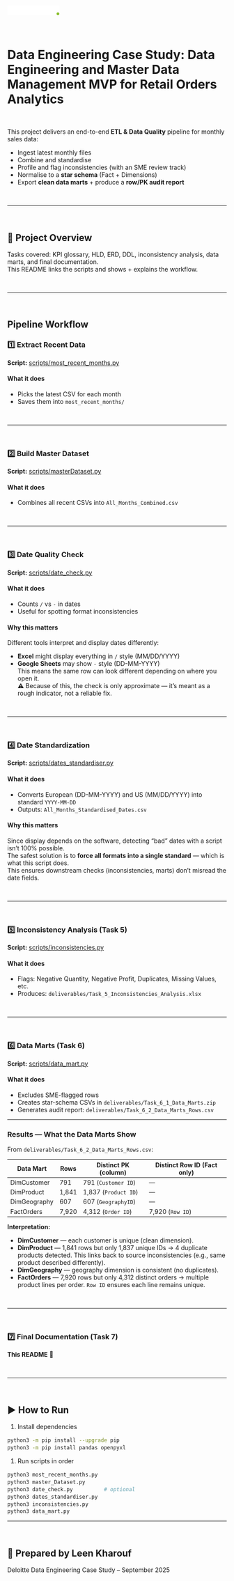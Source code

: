 <p align="left">
  <img src="deloitte_logo2.jpeg" alt="Deloitte" width="120">
</p>

<br>

# Data Engineering Case Study: Data Engineering and Master Data Management MVP for Retail Orders Analytics

<br>
<!-- Optional logo (place your file at assets/deloitte_logo.png)
     Change size by editing width="120" (e.g., 90 or 150). -->

This project delivers an end-to-end **ETL & Data Quality** pipeline for monthly sales data:
- Ingest latest monthly files
- Combine and standardise
- Profile and flag inconsistencies (with an SME review track)
- Normalise to a **star schema** (Fact + Dimensions)
- Export **clean data marts** + produce a **row/PK audit report**

<br>

---
<br>

## 📂 Project Overview
Tasks covered: KPI glossary, HLD, ERD, DDL, inconsistency analysis, data marts, and final documentation.  
This README links the scripts and shows + explains the workflow.

<br>

---
<br>

## Pipeline Workflow  

### 1️⃣ Extract Recent Data
**Script:** [scripts/most_recent_months.py](scripts/most_recent_months.py)  

#### What it does
- Picks the latest CSV for each month  
- Saves them into `most_recent_months/`  

<br>

---
<br>

### 2️⃣ Build Master Dataset
**Script:** [scripts/masterDataset.py](scripts/masterDataset.py)  

#### What it does
- Combines all recent CSVs into `All_Months_Combined.csv`  

<br>

---
<br>

### 3️⃣ Date Quality Check
**Script:** [scripts/date_check.py](scripts/date_check.py)  

#### What it does
- Counts `/` vs `-` in dates  
- Useful for spotting format inconsistencies  

#### Why this matters
Different tools interpret and display dates differently:  
- **Excel** might display everything in `/` style (MM/DD/YYYY)  
- **Google Sheets** may show `-` style (DD-MM-YYYY)  
This means the same row can look different depending on where you open it.  
⚠️ Because of this, the check is only approximate — it’s meant as a rough indicator, not a reliable fix.

<br>

---
<br>

### 4️⃣ Date Standardization
**Script:** [scripts/dates_standardiser.py](scripts/dates_standardiser.py)  

#### What it does
- Converts European (DD-MM-YYYY) and US (MM/DD/YYYY) into standard `YYYY-MM-DD`  
- Outputs: `All_Months_Standardised_Dates.csv`

#### Why this matters
Since display depends on the software, detecting “bad” dates with a script isn’t 100% possible.  
The safest solution is to **force all formats into a single standard** — which is what this script does.  
This ensures downstream checks (inconsistencies, marts) don’t misread the date fields.

<br>

---
<br>

### 5️⃣ Inconsistency Analysis (Task 5)
**Script:** [scripts/inconsistencies.py](scripts/inconsistencies.py)  

#### What it does
- Flags: Negative Quantity, Negative Profit, Duplicates, Missing Values, etc.  
- Produces: `deliverables/Task_5_Inconsistencies_Analysis.xlsx`  

<br>

---
<br>

### 6️⃣ Data Marts (Task 6)
**Script:** [scripts/data_mart.py](scripts/data_mart.py)  

#### What it does
- Excludes SME-flagged rows  
- Creates star-schema CSVs in `deliverables/Task_6_1_Data_Marts.zip`  
- Generates audit report: `deliverables/Task_6_2_Data_Marts_Rows.csv`

---

### Results — What the Data Marts Show  

From `deliverables/Task_6_2_Data_Marts_Rows.csv`:

| Data Mart      | Rows   | Distinct PK (column) | Distinct Row ID (Fact only) |
|----------------|--------|----------------------|------------------------------|
| DimCustomer    | 791    | 791 (`Customer ID`)  | —                            |
| DimProduct     | 1,841  | 1,837 (`Product ID`) | —                            |
| DimGeography   | 607    | 607 (`GeographyID`)  | —                            |
| FactOrders     | 7,920  | 4,312 (`Order ID`)   | 7,920 (`Row ID`)             |

**Interpretation:**
- **DimCustomer** — each customer is unique (clean dimension).  
- **DimProduct** — 1,841 rows but only 1,837 unique IDs → 4 duplicate products detected. This links back to source inconsistencies (e.g., same product described differently).  
- **DimGeography** — geography dimension is consistent (no duplicates).  
- **FactOrders** — 7,920 rows but only 4,312 distinct orders → multiple product lines per order. `Row ID` ensures each line remains unique.  

<br>

---
<br>

### 7️⃣ Final Documentation (Task 7)
**This README** 📘

<br>

---
<br>

## ▶️ How to Run

1) Install dependencies  
```bash
python3 -m pip install --upgrade pip
python3 -m pip install pandas openpyxl
```
1) Run scripts in order
```bash
python3 most_recent_months.py
python3 master_Dataset.py
python3 date_check.py          # optional
python3 dates_standardiser.py
python3 inconsistencies.py
python3 data_mart.py
```


---
<br>

## 👤 Prepared by **Leen Kharouf**  
Deloitte Data Engineering Case Study – September 2025  

